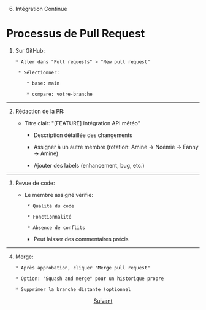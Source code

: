 6. Intégration Continue
# Processus de Pull Request

1. Sur GitHub:

       * Aller dans "Pull requests" > "New pull request"

        * Sélectionner:

           * base: main

           * compare: votre-branche

---

2. Rédaction de la PR:

    * Titre clair: "[FEATURE] Intégration API météo"

        * Description détaillée des changements

        * Assigner à un autre membre (rotation: Amine → Noémie → Fanny → Amine)

        * Ajouter des labels (enhancement, bug, etc.)

---

3. Revue de code:

    * Le membre assigné vérifie:

           * Qualité du code

           * Fonctionnalité

           * Absence de conflits

       * Peut laisser des commentaires précis

---

4. Merge:

       * Après approbation, cliquer "Merge pull request"

       * Option: "Squash and merge" pour un historique propre

       * Supprimer la branche distante (optionnel

<p align="center">
<a href="./fusionBranch.md">Suivant</a>
</p>